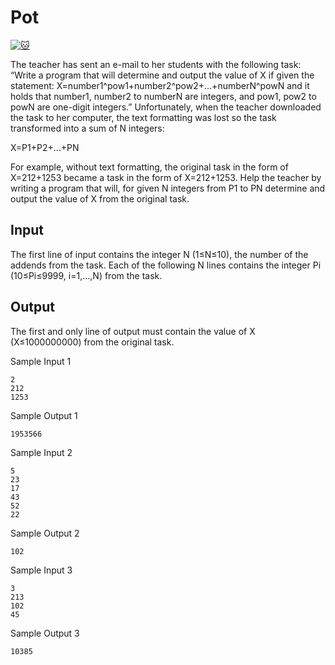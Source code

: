 # Pot

[![:cat:](https://open.kattis.com/favicon)](https://open.kattis.com/problems/pot)

The teacher has sent an e-mail to her students with the following task: “Write a program that will determine and output the value of X if given the statement:
X=number1^pow1+number2^pow2+…+numberN^powN
and it holds that number1, number2 to numberN are integers, and pow1, pow2 to powN are one-digit integers.” Unfortunately, when the teacher downloaded the task to her computer, the text formatting was lost so the task transformed into a sum of N integers:

X=P1+P2+…+PN

For example, without text formatting, the original task in the form of X=212+1253 became a task in the form of X=212+1253. Help the teacher by writing a program that will, for given N integers from P1 to PN determine and output the value of X from the original task.

## Input

The first line of input contains the integer N (1≤N≤10), the number of the addends from the task. Each of the following N lines contains the integer Pi (10≤Pi≤9999, i=1,…,N) from the task.

## Output

The first and only line of output must contain the value of X (X≤1000000000) from the original task.

Sample Input 1
```
2
212
1253
```
Sample Output 1
```
1953566
```
Sample Input 2
```
5
23
17
43
52
22
```
Sample Output 2
```
102
```
Sample Input 3
```
3
213
102
45
```
Sample Output 3
```
10385
```
